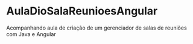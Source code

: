 # AulaDioSalaReunioesAngular
Acompanhando aula de criação de um gerenciador de salas de reuniões com Java e Angular
